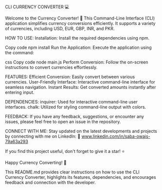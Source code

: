 CLI CURRENCY CONVERTER 💻

Welcome to the Currency Converter! 🌟 This Command-Line Interface (CLI) application simplifies currency conversions efficiently. It supports a variety of currencies, including USD, EUR, GBP, INR, and PKR.

HOW TO USE:
Installation: Install the required dependencies using npm.

Copy code
npm install
Run the Application: Execute the application using the command:

css
Copy code
node main.js
Perform Conversion: Follow the on-screen instructions to convert currencies effortlessly.

FEATURES:
Efficient Conversion: Easily convert between various currencies.
User-Friendly Interface: Interactive command-line interface for seamless navigation.
Instant Results: Get converted amounts instantly after entering input.

DEPENDENCIES:
inquirer: Used for interactive command-line user interfaces.
chalk: Utilized for styling command-line output with colors.

FEEDBACK:
If you have any feedback, suggestions, or encounter any issues, please feel free to open an issue in the repository.

CONNECT WITH ME:
Stay updated on the latest developments and projects by connecting with me on LinkedIn:
🔗 www.linkedin.com/in/saba-owais-79a63a293



If you find this project useful, don't forget to give it a star! ⭐️

Happy Currency Converting! 💱

This README.md provides clear instructions on how to use the CLI Currency Converter, highlights its features, dependencies, and encourages feedback and connection with the developer.







